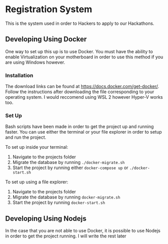 # Registration System
This is the system used in order to Hackers to apply to our Hackathons.

## Developing Using Docker
One way to set up this up is to use Docker. You must have the ability to enable Virtualization on your motherboard in order to use this method if you are using Windows however.

### Installation
 The download links can be found at https://docs.docker.com/get-docker/. Follow the instructions after downloading the file corresponding to your operating system. I would reccomend using WSL 2 however Hyper-V works too.

### Set Up
Bash scripts have been made in order to get the project up and running faster. You can use either the terminal or your file explorer in order to setup and run the project.

To set up inside your terminal:

1. Navigate to the projects folder
2. Migrate the database by running `./docker-migrate.sh`
3. Start the project by running either `docker-compose up` or `./docker-start.sh`

To set up using a file explorer:

1. Navigate to the projects folder
2. Migrate the database by running `docker-migrate.sh`
3. Start the project by running `docker-start.sh`


## Developing Using Nodejs
In the case that you are not able to use Docker, it is possible to use Nodejs in order to get the project running. I will write the rest later

